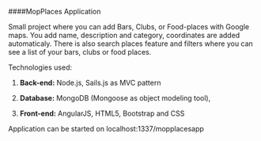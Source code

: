####MopPlaces Application

Small project where you can add Bars, Clubs, or Food-places with Google maps. You add name, description and category, coordinates are added automaticaly. There is also search places feature and filters where you can see a list of your bars, clubs or food places.

Technologies used:

 1. **Back-end:** Node.js, Sails.js as MVC pattern

 2. **Database:** MongoDB (Mongoose as object modeling tool),

 3. **Front-end:** AngularJS, HTML5, Bootstrap and CSS

Application can be started on localhost:1337/mopplacesapp
